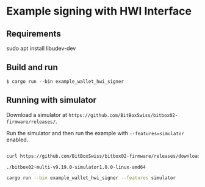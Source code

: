 # Example signing with HWI Interface


## Requirements

sudo apt install libudev-dev

## Build and run

`$ cargo run --bin example_wallet_hwi_signer`

## Running with simulator

Download a simulator at `https://github.com/BitBoxSwiss/bitbox02-firmware/releases/`.

Run the simulator and then run the example with `--features=simulator` enabled.

```sh

curl https://github.com/BitBoxSwiss/bitbox02-firmware/releases/download/firmware%2Fv9.19.0/bitbox02-multi-v9.19.0-simulator1.0.0-linux-amd64

./bitbox02-multi-v9.19.0-simulator1.0.0-linux-amd64

cargo run --bin example_wallet_hwi_signer --features simulator
```


